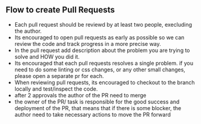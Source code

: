 ## Flow to create Pull Requests

- Each pull request should be reviewd by at least two people,
  execluding the author.
- Its encouraged to open pull requests as early as possible so we can
  review the code and track progress in a more precise way.
- In the pull request add description about the problem you are
  trying to solve and HOW you did it.
- Its encouraged that each pull requests resolves a single problem. if
  you need to do some linting or css changes, or any other small
  changes, please open a separate pr for each.
- When reviewing pull requests, its encouraged to checkout to the
  branch locally and test/inspect the code.
- after 2 approvals the author of the PR need to merge
- the owner of the PR/ task is responsible for the good success and deployment of the PR, that means that if there is some blocker,
  the author need to take necessary actions to move the PR forward

